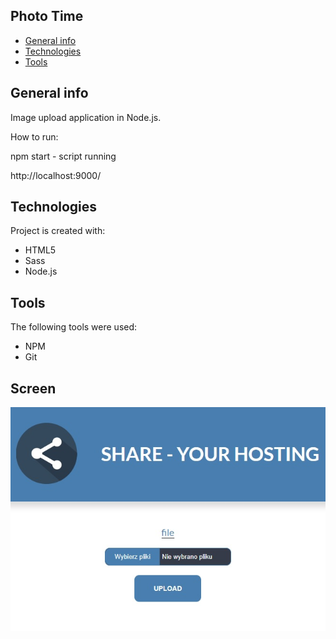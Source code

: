 ## Photo Time
* [General info](#general-info)
* [Technologies](#technologies)
* [Tools](#tools)

## General info
Image upload application in Node.js.

How to run:

npm start - script running

http://localhost:9000/

## Technologies
Project is created with:
* HTML5
* Sass
* Node.js

## Tools
The following tools were used:
* NPM
* Git

## Screen 
![Screen](https://github.com/TomaszOlejniczak/ImageUploader/blob/master/images/ImageUploader.jpg)
